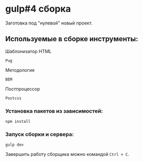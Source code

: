 # gulp#4 сборка
Заготовка под "нулевой" новый проект.

## Используемые в сборке инструменты:

Шаблонизатор HTML
```
Pug
```
Методология
```
BEM
```
Постпроцессор
```
Postcss
```

### Установка пакетов из зависимостей:
```
npm install
```

### Запуск сборки и сервера:
```
gulp dev
```

Завершить работу сборщика можно командой `Ctrl + C`.